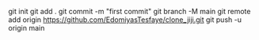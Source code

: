 git init
git add .
git commit -m "first commit"
git branch -M main
git remote add origin https://github.com/EdomiyasTesfaye/clone_jiji.git
git push -u origin main
